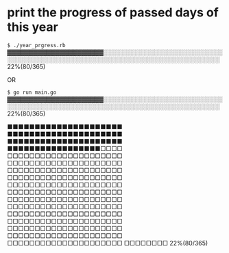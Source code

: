 # print the progress of passed days of this year

`$ ./year_prgress.rb`
▓▓▓▓▓▓▓▓▓▓▓▓▓▓▓▓▓▓▓▓▓▓░░░░░░░░░░░░░░░░░░░░░░░░░░░░░░░░░░░░░░░░░░░░░░░░░░░░░░░░░░░░░░░░░░░░░░░░░░░░░░ 22%(80/365)

OR

`$ go run main.go`
▓▓▓▓▓▓▓▓▓▓▓▓▓▓▓▓▓▓▓▓▓▓░░░░░░░░░░░░░░░░░░░░░░░░░░░░░░░░░░░░░░░░░░░░░░░░░░░░░░░░░░░░░░░░░░░░░░░░░░░░░░ 22%(80/365)

■■■■■■■■■■■■■■■■■■■■■
■■■■■■■■■■■■■■■■■■■■■
■■■■■■■■■■■■■■■■■■■■■
■■■■■■■■■■■■■■■■■□□□□
□□□□□□□□□□□□□□□□□□□□□
□□□□□□□□□□□□□□□□□□□□□
□□□□□□□□□□□□□□□□□□□□□
□□□□□□□□□□□□□□□□□□□□□
□□□□□□□□□□□□□□□□□□□□□
□□□□□□□□□□□□□□□□□□□□□
□□□□□□□□□□□□□□□□□□□□□
□□□□□□□□□□□□□□□□□□□□□
□□□□□□□□□□□□□□□□□□□□□
□□□□□□□□□□□□□□□□□□□□□
□□□□□□□□□□□□□□□□□□□□□
□□□□□□□□□□□□□□□□□□□□□
□□□□□□□□□□□□□□□□□□□□□
□□□□□□□□ 22%(80/365)
